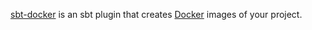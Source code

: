 [sbt-docker](github.com/marcuslonnberg/sbt-docker) is an sbt plugin that creates
[Docker](https://www.docker.com/) images of your project.
